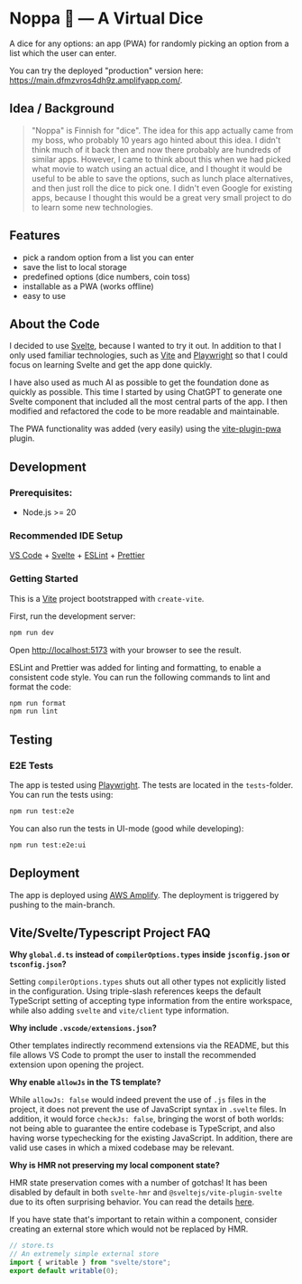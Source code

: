 # Noppa 🎲 — A Virtual Dice

A dice for any options: an app (PWA) for randomly picking an option from a list which the user can enter.

You can try the deployed "production" version here: https://main.dfmzvros4dh9z.amplifyapp.com/.

## Idea / Background

> "Noppa" is Finnish for "dice". The idea for this app actually came from my boss, who probably 10 years ago hinted about this idea. I didn't think much of it back then and now there probably are hundreds of similar apps. However, I came to think about this when we had picked what movie to watch using an actual dice, and I thought it would be useful to be able to save the options, such as lunch place alternatives, and then just roll the dice to pick one. I didn't even Google for existing apps, because I thought this would be a great very small project to do to learn some new technologies.

## Features

- pick a random option from a list you can enter
- save the list to local storage
- predefined options (dice numbers, coin toss)
- installable as a PWA (works offline)
- easy to use

## About the Code

I decided to use [Svelte](https://svelte.dev/), because I wanted to try it out. In addition to that I only used familiar technologies, such as [Vite](https://vite.dev/) and [Playwright](https://playwright.dev/) so that I could focus on learning Svelte and get the app done quickly.

I have also used as much AI as possible to get the foundation done as quickly as possible. This time I started by using ChatGPT to generate one Svelte component that included all the most central parts of the app. I then modified and refactored the code to be more readable and maintainable.

The PWA functionality was added (very easily) using the [vite-plugin-pwa](https://github.com/vite-pwa/vite-plugin-pwa) plugin.

## Development

### Prerequisites:

- Node.js >= 20

### Recommended IDE Setup

[VS Code](https://code.visualstudio.com/) + [Svelte](https://marketplace.visualstudio.com/items?itemName=svelte.svelte-vscode) + [ESLint](https://marketplace.visualstudio.com/items?itemName=dbaeumer.vscode-eslint) + [Prettier](https://marketplace.visualstudio.com/items?itemName=esbenp.prettier-vscode)

### Getting Started

This is a [Vite](https://vite.dev/) project bootstrapped with `create-vite`.

First, run the development server:

```bash
npm run dev
```

Open [ http://localhost:5173](http://localhost:5173) with your browser to see the result.

ESLint and Prettier was added for linting and formatting, to enable a consistent code style. You can run the following commands to lint and format the code:

```bash
npm run format
npm run lint
```

## Testing

### E2E Tests

The app is tested using [Playwright](https://playwright.dev/). The tests are located in the `tests`-folder. You can run the tests using:

```bash
npm run test:e2e
```

You can also run the tests in UI-mode (good while developing):

```bash
npm run test:e2e:ui
```

## Deployment

The app is deployed using [AWS Amplify](https://docs.aws.amazon.com/amplify/latest/userguide/welcome.html). The deployment is triggered by pushing to the main-branch.

## Vite/Svelte/Typescript Project FAQ

**Why `global.d.ts` instead of `compilerOptions.types` inside `jsconfig.json` or `tsconfig.json`?**

Setting `compilerOptions.types` shuts out all other types not explicitly listed in the configuration. Using triple-slash references keeps the default TypeScript setting of accepting type information from the entire workspace, while also adding `svelte` and `vite/client` type information.

**Why include `.vscode/extensions.json`?**

Other templates indirectly recommend extensions via the README, but this file allows VS Code to prompt the user to install the recommended extension upon opening the project.

**Why enable `allowJs` in the TS template?**

While `allowJs: false` would indeed prevent the use of `.js` files in the project, it does not prevent the use of JavaScript syntax in `.svelte` files. In addition, it would force `checkJs: false`, bringing the worst of both worlds: not being able to guarantee the entire codebase is TypeScript, and also having worse typechecking for the existing JavaScript. In addition, there are valid use cases in which a mixed codebase may be relevant.

**Why is HMR not preserving my local component state?**

HMR state preservation comes with a number of gotchas! It has been disabled by default in both `svelte-hmr` and `@sveltejs/vite-plugin-svelte` due to its often surprising behavior. You can read the details [here](https://github.com/rixo/svelte-hmr#svelte-hmr).

If you have state that's important to retain within a component, consider creating an external store which would not be replaced by HMR.

```ts
// store.ts
// An extremely simple external store
import { writable } from "svelte/store";
export default writable(0);
```

